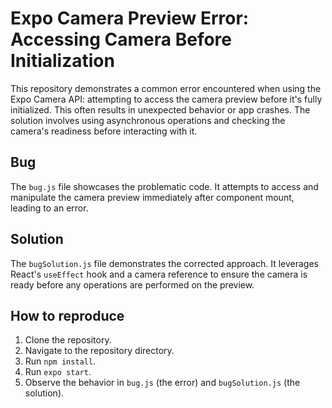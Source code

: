 # Expo Camera Preview Error: Accessing Camera Before Initialization

This repository demonstrates a common error encountered when using the Expo Camera API: attempting to access the camera preview before it's fully initialized.  This often results in unexpected behavior or app crashes.  The solution involves using asynchronous operations and checking the camera's readiness before interacting with it.

## Bug

The `bug.js` file showcases the problematic code. It attempts to access and manipulate the camera preview immediately after component mount, leading to an error.

## Solution

The `bugSolution.js` file demonstrates the corrected approach.  It leverages React's `useEffect` hook and a camera reference to ensure the camera is ready before any operations are performed on the preview.

## How to reproduce

1. Clone the repository.
2. Navigate to the repository directory.
3. Run `npm install`.
4. Run `expo start`.
5. Observe the behavior in `bug.js` (the error) and `bugSolution.js` (the solution).
